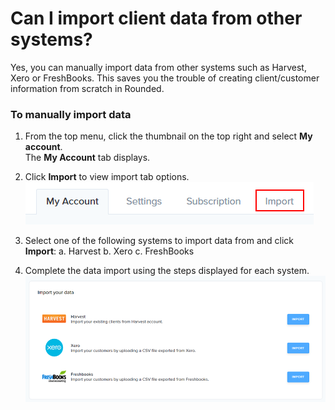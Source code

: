 # Can I import client data from other systems?

Yes, you can manually import data from other systems such as Harvest, Xero or FreshBooks. This saves you the trouble of creating client/customer information from scratch in Rounded.



### To manually import data

1. From the top menu, click the thumbnail on the top right and select **My account**.  
   The **My Account** tab displays.

2. Click **Import** to view import tab options.  
   ![](/assets/Importtab.png)

3. Select one of the following systems to import data from and click **Import**: 
a. Harvest
b. Xero
c. FreshBooks

4. Complete the data import using the steps displayed for each system.
![](/assets/Rounded_importoptions.png)






























